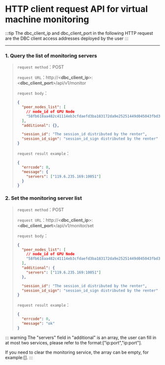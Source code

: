 # HTTP client request API for virtual machine monitoring

:::tip
The dbc_client_ip and dbc_client_port in the following HTTP request are the DBC client access addresses deployed by the user
:::

---

### 1. Query the list of monitoring servers

> `request method`：POST
>
> `request URL`：http://<**dbc_client_ip**>:<**dbc_client_port**>/api/v1/monitor
>
> `request body`：
>
> ```json
> {
>   "peer_nodes_list": [
>     // node_id of GPU Node
>     "58fb618aa482c41114eb3cfdaefd3ba183172da9e25251449d045043fbd37f45"
>   ],
>   "additional": {},
>
>   "session_id": "The session_id distributed by the renter",
>   "session_id_sign": "session_id_sign distributed by the renter"
> }
> ```
>
> `request result example`：
>
> ```json
> {
>   "errcode": 0,
>   "message": {
>     "servers": ["119.6.235.169:10051"]
>   }
> }
> ```

### 2. Set the monitoring server list

> `request method`：POST
>
> `request URL`：http://<**dbc_client_ip**>:<**dbc_client_port**>/api/v1/monitor/set
>
> `request body`：
>
> ```json
> {
>   "peer_nodes_list": [
>     // node_id of GPU Node
>     "58fb618aa482c41114eb3cfdaefd3ba183172da9e25251449d045043fbd37f45"
>   ],
>   "additional": {
>     "servers": ["119.6.235.169:10051"]
>   },
>
>   "session_id": "The session_id distributed by the renter",
>   "session_id_sign": "session_id_sign distributed by the renter"
> }
> ```
>
> `request result example`：
>
> ```json
> {
>   "errcode": 0,
>   "message": "ok"
> }
> ```

::: warning
The "servers" field in "additional" is an array, the user can fill in at most two services, please refer to the format:["ip:port","ip:port"].

If you need to clear the monitoring service, the array can be empty, for example:[].
:::
